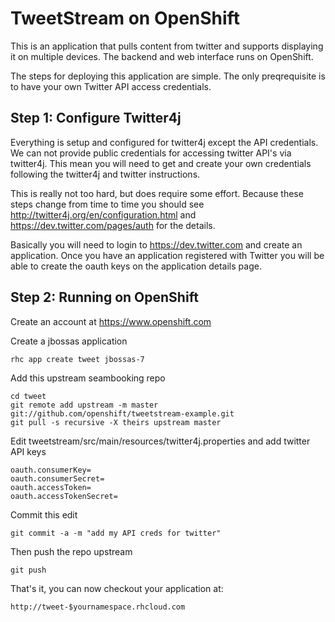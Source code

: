 TweetStream on OpenShift
=========================

This is an application that pulls content from twitter and supports displaying it on
multiple devices.  The backend and web interface runs on OpenShift.

The steps for deploying this application are simple.  The only preqrequisite is to
have your own Twitter API access credentials.

Step 1: Configure Twitter4j
---------------------------
Everything is setup and configured for twitter4j except the API 
credentials.  We can not provide public credentials for accessing 
twitter API's via twitter4j.  This mean you will need to get and 
create your own credentials following the twitter4j and twitter 
instructions.

This is really not too hard, but does require some effort.  Because 
these steps change from time to time you should see 
http://twitter4j.org/en/configuration.html and 
https://dev.twitter.com/pages/auth for the details.

Basically you will need to login to https://dev.twitter.com and create an application.
Once you have an application registered with Twitter you will be able to create the
oauth keys on the application details page.

Step 2: Running on OpenShift
----------------------------

Create an account at https://www.openshift.com

Create a jbossas application

    rhc app create tweet jbossas-7

Add this upstream seambooking repo

    cd tweet
    git remote add upstream -m master git://github.com/openshift/tweetstream-example.git
    git pull -s recursive -X theirs upstream master
    
Edit tweetstream/src/main/resources/twitter4j.properties and add twitter API keys

    oauth.consumerKey=
    oauth.consumerSecret=
    oauth.accessToken=
    oauth.accessTokenSecret=
    
Commit this edit

    git commit -a -m "add my API creds for twitter"

Then push the repo upstream

    git push

That's it, you can now checkout your application at:

    http://tweet-$yournamespace.rhcloud.com
